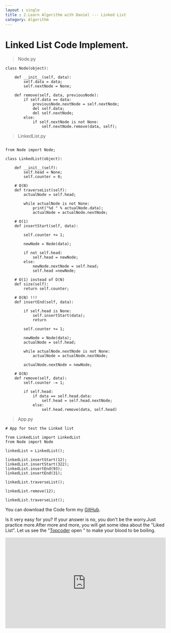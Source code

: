 ```yaml
---
layout : single
title : 2.Learn Algorithm with Daniel --- Linked List
category: Algorithm
---
```


# Linked List Code Implement.







> Node.py

```
class Node(object):

    def __init__(self, data):
        self.data = data;
        self.nextNode = None;

    def remove(self, data, previousNode):
        if self.data == data:
            previousNode.nextNode = self.nextNode;
            del self.data;
            del self.nextNode;
        else:
            if self.nextNode is not None:
                self.nextNode.remove(data, self);
```

> LinkedList.py

```

from Node import Node;

class LinkedList(object):

    def __init__(self):
        self.head = None;
        self.counter = 0;

    # O(N)
    def traverseList(self):
        actualNode = self.head;

        while actualNode is not None:
            print("%d " % actualNode.data);
            actualNode = actualNode.nextNode;

    # O(1)
    def insertStart(self, data):

        self.counter += 1;

        newNode = Node(data);

        if not self.head:
            self.head = newNode;
        else:
            newNode.nextNode = self.head;
            self.head =newNode;

    # O(1) instead of O(N)
    def size(self):
        return self.counter;

    # O(N) !!!
    def insertEnd(self, data):

        if self.head is None:
            self.insertStart(data);
            return

        self.counter += 1;

        newNode = Node(data);
        actualNode = self.head;

        while actualNode.nextNode is not None:
            actualNode = actualNode.nextNode;

        actualNode.nextNode = newNode;

    # O(N)
    def remove(self, data):
        self.counter -= 1;

        if self.head:
            if data == self.head.data:
                self.head = self.head.nextNode;
            else:
                self.head.remove(data, self.head)

```

> App.py

```
# App for test the Linked list

from LinkedList import LinkedList
from Node import Node

linkedList = LinkedList();

linkedList.insertStart(12);
linkedList.insertStart(322);
linkedList.insertEnd(93);
linkedList.insertEnd(31);

linkedList.traverseList();

linkedList.remove(12);

linkedList.traverseList();

```





You can download the Code form my [GitHub](https://github.com/PythonJourney/DanielAlgorithm).

Is it very easy for you? If your answer is no, you don't be the worry.Just practice more.After more and more, you will get some idea about the "Liked List". Let us see the "[Topcoder](https://www.topcoder.com/) open " to make your blood to be boiling.

<div style="max-width:640px; margin:0 auto 10px;" >
<div
style="position: relative;
width:100%;
padding-bottom:56.25%;
height:0;">

<iframe style="position: absolute;top: 0;left: 0;width: 100%;height: 100%;" src="https://www.youtube.com/embed/tKbej7R8oU4" frameborder="0" allowfullscreen></iframe>
</div>
</div>

